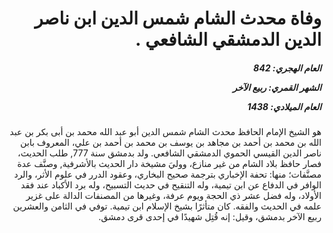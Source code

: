<h1 dir="rtl">وفاة محدث الشام شمس الدين ابن ناصر الدين الدمشقي الشافعي .</h1>

<h5 dir="rtl">العام الهجري:  842

الشهر القمري: ربيع الآخر

العام الميلادي: 1438</h5>

<p dir="rtl">هو الشيخ الإمام الحافظ محدث الشام شمس الدين أبو عبد الله محمد بن أبى بكر بن عبد الله بن محمد بن أحمد بن مجاهد بن يوسف بن محمد بن أحمد بن علي، المعروف بابن ناصر الدين القيسي الحموي الدمشقي الشافعي. ولد بدمشق سنة 777, طلب الحديث، فصار حافظ بلاد الشام من غير منازع، ووليَ مشيخة دار الحديث بالأشرفية, وصنَّف عدة مصنَّفات؛ منها: تحفة الإخباري بترجمة صحيح البخاري، وعقود الدرر في علوم الأثر، والرد الوافر في الدفاع عن ابن تيمية، وله التنقيح في حديث التسبيح، وله برد الأكباد عند فقد الأولاد، وله فضل عشر ذي الحجة ويوم عرفة، وغيرها من المصنفات الدالة على غزير علمه في الحديث والفقه. كان متأثرًا بشيخ الإسلام ابن تيمية. توفي في الثامن والعشرين ربيع الآخر بدمشق، وقيل: إنه قُتِل شهيدًا في إحدى قرى دمشق.</p></br>
